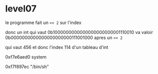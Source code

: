# level07

le programme fait un `<< 2` sur l'index

donc  un int qui vaut 0b1000000000000000000000001110010 va valoir 0b0000000000000000000000111001000 apres un `<< 2`

qui vaut 456 et donc l'index 114 d'un tableau d'int



0xf7e6aed0 system

0xf7f897ec "/bin/sh"

 
